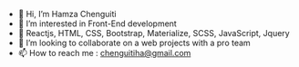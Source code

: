 - 👋 Hi, I’m Hamza Chenguiti
- 👀 I’m interested in Front-End development
- 🌱 Reactjs, HTML, CSS, Bootstrap, Materialize, SCSS, JavaScript, Jquery
- 💞️ I’m looking to collaborate on a web projects with a pro team 
- 📫 How to reach me : chenguitiha@gmail.com

<!---
hamza-che/hamza-che is a ✨ special ✨ repository because its `README.md` (this file) appears on your GitHub profile.
You can click the Preview link to take a look at your changes.
--->
